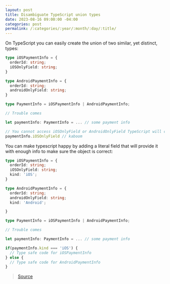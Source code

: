```yaml
---
layout: post
title: Disambiguate TypeScript union types
date: 2023-08-16 09:00:00 -04:00
categories: post
permalink: /:categories/:year/:month/:day/:title/
---
```


On TypeScript you can easily create the union of two similar, yet distinct, types:

```ts
type iOSPaymentInfo = {
  orderId: string;
  iOSOnlyField: string;
}

type AndroidPaymentInfo = {
  orderId: string;
  androidOnlyField: string;
}

type PaymentInfo = iOSPaymentInfo | AndroidPaymentInfo;

// Trouble comes

let paymentInfo: PaymentInfo = ... // some payment info

// You cannot access iOSOnlyField or AndroidOnlyField TypeScript will complain the field might be null
paymentInfo.iOSOnlyField // kaboom
```

You can make typescript happy by adding a literal field that will provide it with enough info to make sure the object is correct:

```ts
type iOSPaymentInfo = {
  orderId: string;
  iOSOnlyField: string;
  kind: 'iOS';
}

type AndroidPaymentInfo = {
  orderId: string;
  androidOnlyField: string;
  kind: 'Android';

}

type PaymentInfo = iOSPaymentInfo | AndroidPaymentInfo;

// Trouble comes

let paymentInfo: PaymentInfo = ... // some payment info

if(paymentInfo.kind === 'iOS') {
  // Type safe code for iOSPaymentInfo
} else {
  // Type safe code for AndroidPaymentInfo
}
```

> [Source](https://basarat.gitbook.io/typescript/type-system/discriminated-unions)
